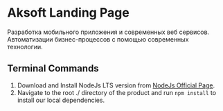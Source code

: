 # Aksoft Landing Page

Разработка мобильного приложения и
современных веб сервисов.
Автоматизации
бизнес-процессов
с
помощью
современных
технологии.

## Terminal Commands

1. Download and Install NodeJs LTS version from [NodeJs Official Page](https://nodejs.org/en/download/).
2. Navigate to the root ./ directory of the product and run `npm install` to install our local dependencies.

